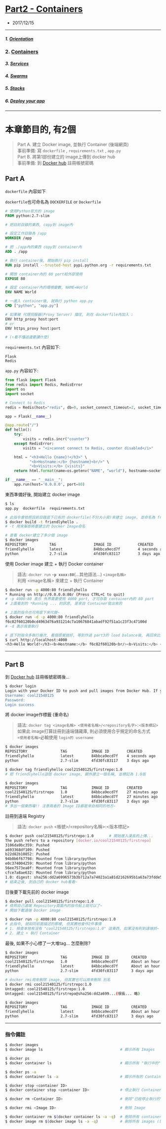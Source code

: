 # [Part2 - Containers](https://docs.docker.com/v17.09/get-started/part2/)
- 2017/12/15

---
##### 1. [Orientation ](./part1.orientation.md)
### 2. [Containers](./part2.containers.md)
##### 3. [Services](./part3.services.md)
##### 4. [Swarms](./part4.swarm.md)
##### 5. [Stacks](./part5.stacks.md) 
##### 6. [Deploy your app](./part6.deploy.md)

---

#  本章節目的, 有2個<br />
> Part A. 建立 Docker image, 並執行 Container (後端網頁) <br />
  事前準備: 寫 `dockerfile` , `requirements.txt` , `app.py`<br />
> Part B. 將第1部份建立的 image上傳到 docker hub <br />
  事前準備: 到 [Docker hub](https://hub.docker.com/) 註冊帳號密碼

## Part A

`dockerfile` 內容如下

`dockerfile`也可命名為 `DOCKERFILE` or `Dockerfile`

```dockerfile
# 使用Python官方的 image
FROM python:2.7-slim

# 把目前目錄的東西, copy到 image內

# 設定工作目錄為 /app
WORKDIR /app

# 把 ./app內的東西 copy到 container內
ADD . /app

# 執行 container後, 開始執行 pip install
RUN pip install --trusted-host pypi.python.org -r requirements.txt

# 開放 container內的 80 port給外部使用
EXPOSE 80

# 設定 container內的環境變數, NAME=World
ENV NAME World

# 一進入 container後, 就執行 python app.py
CMD ["python", "app.py"]
```


```sh
# 如果被 代理伺服器(Proxy Server) 擋住, 則在 dockerfile內加入 :
ENV http_proxy host:port
# or
ENV https_proxy host:port

# (↑看不懂這邊要講什麼)
```

`requirements.txt` 內容如下:
```
Flask
Redis
```

`app.py` 內容如下:
```py
from flask import Flask
from redis import Redis, RedisError
import os
import socket

# Connect to Redis
redis = Redis(host="redis", db=0, socket_connect_timeout=2, socket_timeout=2)

app = Flask(__name__)

@app.route("/")
def hello():
    try:
        visits = redis.incr("counter")
    except RedisError:
        visits = "<i>cannot connect to Redis, counter disabled</i>"

    html = "<h3>Hello {name}!</h3>" \
           "<b>Hostname:</b> {hostname}<br/>" \
           "<b>Visits:</b> {visits}"
    return html.format(name=os.getenv("NAME", "world"), hostname=socket.gethostname(), visits=visits)

if __name__ == "__main__":
    app.run(host='0.0.0.0', port=80)
```

東西準備好後, 開始建立 docker image
```sh
$ ls
app.py  dockerfile  requirements.txt

# 此指令會依照目前目錄底下已有的 dockerfile(不分大小寫)來建立 image, 並命名為 friendlyhello
$ docker build -t friendlyhello .
# -t 用來幫即將要建立的 Docker Image命名

# 查看 docker建立了多少個 image
$ docker images
REPOSITORY          TAG                 IMAGE ID            CREATED             SIZE
friendlyhello       latest              84bbca9ecd7f        4 seconds ago       148MB
python              2.7-slim            4fd30fc83117        3 days ago          138MB
```

使用 Docker image 建立 + 執行 Docker container
> 語法: `docker run`  **`-p xxxx:80`**(...其他語法...) `<image名稱>` <br />
  利用 <image名稱> 來建立 + 執行 Container

```sh
$ docker run -p 4000:80 friendlyhello
* Running on http://0.0.0.0:80/ (Press CTRL+C to quit)
# -p 4000:80 表示 外界需要使用 4000 port, 才可存取 container內的 80 port
# 上面看到的 *Running ... 的訊息, 是來自 Container發出來的

# 上面的指令也可用底下來代替~
$ docker run -d -p 4000:80 friendlyhello
f6c02f60120b0cd4963d76a931214c7a10676841abadf92f51a1c23f3c47100d
# -d 表示背景執行

# 底下的指令多執行幾次, 看個感覺就好, 等到作過 part3的 load balance後, 再回來比較看看差在哪
$ curl http://localhost:4000
<h3>Hello World!</h3><b>Hostname:</b> f6c02f60120b<br/><b>Visits:</b> <i>cannot connect to Redis, counter disabled</i>
```

---

## Part B

到 [Docker hub](https://hub.docker.com/) 註冊帳號密碼後...
```sh
$ docker login
Login with your Docker ID to push and pull images from Docker Hub. If you don't have a Docker ID, head over to https://hub.docker.com to create one.
Username: cool21540125
Password: 
Login success
```

將 docker image作標籤 (重命名)
> 語法: `docker tag <image名稱> <使用者名稱>/<repository名字>:<版本標記>` <br />
  如果此 image打算註冊到遠端儲藏庫, 則必須使用合乎規定的命名方式<br />
  `<使用者名稱>`必輸使用 `login的 username`

```sh
$ docker images
REPOSITORY               TAG           IMAGE ID        CREATED           SIZE
friendlyhello            latest        84bbca9ecd7f    4 seconds ago     148MB
python                   2.7-slim      4fd30fc83117    3 days ago        138MB

$ docker tag friendlyhello cool21540125/firstrepo:1.0
# 把 friendlyhello這個 docker image, 額外建立一個名稱, 並標記為 1.0版

$ docker images
REPOSITORY               TAG           IMAGE ID        CREATED           SIZE
cool21540125/firstrepo   1.0           84bbca9ecd7f    27 minutes ago    148MB
friendlyhello            latest        84bbca9ecd7f    27 minutes ago    148MB
python                   2.7-slim      4fd30fc83117    3 days ago        138MB
# 多出一個東西囉!! 注意兩者的 Image ID都是來自相同的地方~
```

註冊到遠端 Registry
> 語法: `docker push` <帳號>/<repository名稱>:<版本標記>
```sh
$ docker push cool21540125/firstrepo:1.0       # 開始進入漫長的上傳...
The push refers to a repository [docker.io/cool21540125/firstrepo]
3106da9bc359: Pushed
a693368df109: Pushed
b22d82b10852: Pushed
94b0b6f67798: Mounted from library/python
e0c374004259: Mounted from library/python
56ee7573ea0f: Mounted from library/python
cfce7a8ae632: Mounted from library/python
1.0: digest: sha256:dd2a6996573b3b712a7a74023a1a81d2162695b1a63a73fdde5ff6fca198e500 size: 1788
# 結束之後, 到自己的 docker hub看看~
```

日後要下載先前的 docker image
```sh
$ docker pull cool21540125/firstrepo:1.0
# 依照自己遠端 Repository頁面內的指令貼上就可以了~
# 開始下載遠端 Docker image

$ docker run -p 4000:80 cool21540125/firstrepo:1.0
# 此指令, 就如同前面描述的那樣, 但其實他會作2件事情
# 1. 檢查本地有沒有 "cool21540125/firstrepo:1.0" 這東西, 如果沒有則到遠端抓~
# 2. 建立 + 執行 Container
```

最後, 如果不小心標了一大堆tag... 怎麼刪除?
```sh
$ docker images
REPOSITORY               TAG           IMAGE ID          CREATED             SIZE
cool21540125/firstrepo   1.0           84bbca9ecd7f      About an hour ago   148MB
friendlyhello            latest        84bbca9ecd7f      About an hour ago   148MB
python                   2.7-slim      4fd30fc83117      3 days ago          138MB

# docker rmi用來刪除 image, 但其實也可以用來刪除 別名
$ docker rmi cool21540125/firstrepo:1.0
Untagged: cool21540125/firstrepo:1.0
Untagged: cool21540125/firstrepo@sha256:dd2a699...(很長... 略)

$ docker images
REPOSITORY               TAG           IMAGE ID          CREATED             SIZE
friendlyhello            latest        84bbca9ecd7f      About an hour ago   148MB
python                   2.7-slim      4fd30fc83117      3 days ago          138MB
```

---

### 指令備註
```sh
$ docker images
$ docker image ls                                   # 顯示所有 Images

$ docker ps
$ docker container ls                               # 顯示所有 "執行中的" Container

$ docker ps -a
$ docker container ls -a                            # 顯示所有的 Container

$ docker stop <container ID>
$ docker container stop <container ID>              # 停止執行 Container

$ docker rm <Container ID>                          # 刪除"已經停止執行的" Container

$ docker rmi <Image ID>                             # 刪除 Image

$ docker container rm $(docker container ls -a -q)  # 刪除所有 container (慎用!!)
$ docker image rm $(docker image ls -a -q)          # 刪除所有 images (慎用!!)
```
